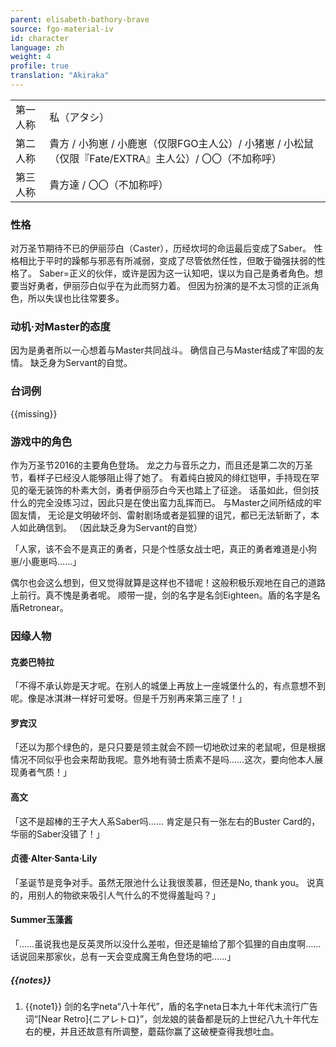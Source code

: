 ```yaml
---
parent: elisabeth-bathory-brave
source: fgo-material-iv
id: character
language: zh
weight: 4
profile: true
translation: "Akiraka"
---
```


<table>
  <tr><td>第一人称</td><td>私（アタシ）</td></tr>
  <tr><td>第二人称</td><td>貴方 / 小狗崽 / 小鹿崽（仅限FGO主人公）/ 小猪崽 / 小松鼠（仅限『Fate/EXTRA』主人公）/ 〇〇（不加称呼）</td></tr>
  <tr><td>第三人称</td><td>貴方達 / 〇〇（不加称呼）</td></tr>
</table>

### 性格

对万圣节期待不已的伊丽莎白（Caster），历经坎坷的命运最后变成了Saber。
性格相比于平时的躁郁与邪恶有所减弱，变成了尽管依然任性，但敢于锄强扶弱的性格了。
Saber=正义的伙伴，或许是因为这一认知吧，误以为自己是勇者角色。想要当好勇者，伊丽莎白似乎在为此而努力着。
但因为扮演的是不太习惯的正派角色，所以失误也比往常要多。

### 动机·对Master的态度

因为是勇者所以一心想着与Master共同战斗。
确信自己与Master结成了牢固的友情。
缺乏身为Servant的自觉。

### 台词例

{{missing}}

### 游戏中的角色

作为万圣节2016的主要角色登场。
龙之力与音乐之力，而且还是第二次的万圣节，看样子已经没人能够阻止得了她了。
有着纯白披风的绯红铠甲，手持现在罕见的毫无装饰的朴素大剑，勇者伊丽莎白今天也踏上了征途。
话虽如此，但剑技什么的完全没练习过，因此只是在使出蛮力乱挥而已。
与Master之间所结成的牢固友情，
无论是文明破坏剑、雷射剧场或者是狐狸的诅咒，都已无法斩断了，本人如此确信到。
（因此缺乏身为Servant的自觉）

「人家，该不会不是真正的勇者，只是个性感女战士吧，真正的勇者难道是小狗崽/小鹿崽吗……」

偶尔也会这么想到，但又觉得就算是这样也不错呢！这般积极乐观地在自己的道路上前行。真不愧是勇者呢。
顺带一提，剑的名字是名剑Eighteen。盾的名字是名盾Retronear。

### 因缘人物

#### 克娄巴特拉

「不得不承认妳是天才呢。在别人的城堡上再放上一座城堡什么的，有点意想不到呢。像是冰淇淋一样好可爱呀。但是千万别再来第三座了！」

#### 罗宾汉

「还以为那个绿色的，是只只要是领主就会不顾一切地砍过来的老鼠呢，但是根据情况不同似乎也会来帮助我呢。意外地有骑士质素不是吗……这次，要向他本人展现勇者气质！」

#### 高文

「这不是超棒的王子大人系Saber吗……
肯定是只有一张左右的Buster Card的，华丽的Saber没错了！」

#### 贞德·Alter·Santa·Lily

「圣诞节是竞争对手。虽然无限池什么让我很羡慕，但还是No, thank you。
说真的，用别人的物欲来吸引人气什么的不觉得羞耻吗？」

#### Summer玉藻酱

「……虽说我也是反英灵所以没什么差啦，但还是输给了那个狐狸的自由度啊……话说回来那家伙，总有一天会变成魔王角色登场的吧……」

##### {{notes}}

1. {{note1}} 剑的名字neta“八十年代”，盾的名字neta日本九十年代末流行广告词“[Near Retro]{ニアレトロ}”，剑龙娘的装备都是玩的上世纪八九十年代左右的梗，并且还故意有所调整，蘑菇你赢了这破梗查得我想吐血。
